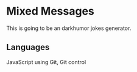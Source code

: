 # Mixed Messages

This is going to be an darkhumor jokes generator.

## Languages
JavaScript
using Git, Git control